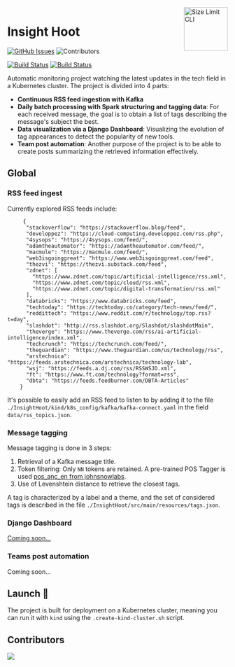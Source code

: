 <img src="https://github.com/Jay-boo/InsightHoot/blob/feature-dashboard/Dashboard/dashboard/dashboard/static/insighthootlogo.png" alt="Size Limit CLI" width="100" align="right">

# Insight Hoot

[![GitHub Issues](https://img.shields.io/github/issues/Jay-boo/InsightHoot.svg?style=flat-square&label=Issues&color=d77982)](https://github.com/Jay-boo/InsightHoot/issues)
![Contributors](https://img.shields.io/github/contributors/Jay-boo/InsightHoot?style=flat-square)

[![Build Status](https://github.com/Jay-boo/InsightHoot/actions/workflows/sbt-scala-build.yaml/badge.svg)](https://github.com/Jay-boo/InsightHoot/actions/workflows/sbt-scala-build.yaml)
[![Build Status](https://github.com/Jay-boo/InsightHoot/actions/workflows/django.yaml/badge.svg)](https://github.com/Jay-boo/InsightHoot/actions/workflows/django.yaml)


Automatic monitoring project watching the latest updates in the tech field in a Kubernetes cluster.
The project is divided into 4 parts:
  - **Continuous RSS feed ingestion with Kafka**
  - **Daily batch processing with Spark structuring and tagging data**: For each received message, the goal is to obtain a list of tags describing the message's subject the best.
  - **Data visualization via a Django Dashboard**: Visualizing the evolution of tag appearances to detect the popularity of new tools.
  - **Team post automation**: Another purpose of the project is to be able to create posts summarizing the retrieved information effectively.

## Global

### RSS feed ingest

Currently explored RSS feeds include:

```{yaml}
     {
      "stackoverflow": "https://stackoverflow.blog/feed",
      "developpez": "https://cloud-computing.developpez.com/rss.php",
      "4sysops": "https://4sysops.com/feed/",
      "adamtheautomator": "https://adamtheautomator.com/feed/",
      "macmule": "https://macmule.com/feed/",
      "web3isgoinggreat": "https://www.web3isgoinggreat.com/feed",
      "thezvi": "https://thezvi.substack.com/feed",
      "zdnet": [
        "https://www.zdnet.com/topic/artificial-intelligence/rss.xml",
        "https://www.zdnet.com/topic/cloud/rss.xml",
        "https://www.zdnet.com/topic/digital-transformation/rss.xml"
      ],
      "databricks": "https://www.databricks.com/feed",
      "techtoday": "https://techtoday.co/category/tech-news/feed/",
      "reddittech": "https://www.reddit.com/r/technology/top.rss?t=day",
      "slashdot": "http://rss.slashdot.org/Slashdot/slashdotMain",
      "theverge": "https://www.theverge.com/rss/ai-artificial-intelligence/index.xml",
      "techcrunch": "https://techcrunch.com/feed/",
      "theguardian": "https://www.theguardian.com/us/technology/rss",
      "arstechnica": "https://feeds.arstechnica.com/arstechnica/technology-lab",
      "wsj": "https://feeds.a.dj.com/rss/RSSWSJD.xml",
      "ft": "https://www.ft.com/technology?format=rss",
      "dbta": "https://feeds.feedburner.com/DBTA-Articles"
    }
```

It's possible to easily add an RSS feed to listen to by adding it to the file `./InsightHoot/kind/k8s_config/kafka/kafka-connect.yaml` in the field `data/rss_topics.json`.


### Message tagging

Message tagging is done in 3 steps:
1. Retrieval of a Kafka message title.
2. Token filtering: Only `NN` tokens are retained. A pre-trained POS Tagger is used [pos_anc_en from johnsnowlabs](https://sparknlp.org/2021/03/05/pos_anc.html).
3. Use of Levenshtein distance to retrieve the closest tags.

A tag is characterized by a label and a theme, and the set of considered tags is described in the file `./InsightHoot/src/main/resources/tags.json`.


### Django Dashboard
[Coming soon...](https://github.com/Jay-boo/InsightHoot/tree/feature-dashboard)

### Teams post automation
Coming soon...

## Launch 🚀

The project is built for deployment on a Kubernetes cluster, meaning you can run it with `kind` using the `.create-kind-cluster.sh` script.

## Contributors

<a href="https://github.com/Jay-boo/InsightHoot/graphs/contributors">
  <img src="https://contrib.rocks/image?repo=Jay-boo/InsightHoot" />
</a>


